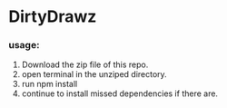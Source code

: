 # DirtyDrawz

### usage:
1. Download the zip file of this repo.
2. open terminal in the unziped directory.
3. run npm install
4. continue to install missed dependencies if there are.
